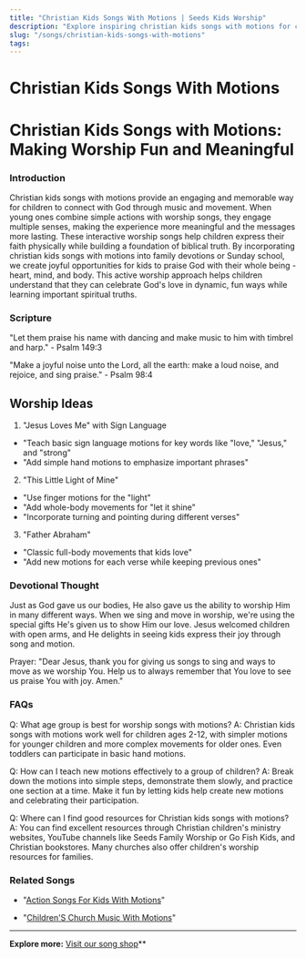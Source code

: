 ```yaml
---
title: "Christian Kids Songs With Motions | Seeds Kids Worship"
description: "Explore inspiring christian kids songs with motions for children's worship and faith development. Biblical music resources for families and ministry."
slug: "/songs/christian-kids-songs-with-motions"
tags:
---
```


# Christian Kids Songs With Motions

# Christian Kids Songs with Motions: Making Worship Fun and Meaningful

### Introduction
Christian kids songs with motions provide an engaging and memorable way for children to connect with God through music and movement. When young ones combine simple actions with worship songs, they engage multiple senses, making the experience more meaningful and the messages more lasting. These interactive worship songs help children express their faith physically while building a foundation of biblical truth. By incorporating christian kids songs with motions into family devotions or Sunday school, we create joyful opportunities for kids to praise God with their whole being - heart, mind, and body. This active worship approach helps children understand that they can celebrate God's love in dynamic, fun ways while learning important spiritual truths.

### Scripture
"Let them praise his name with dancing and make music to him with timbrel and harp." - Psalm 149:3

"Make a joyful noise unto the Lord, all the earth: make a loud noise, and rejoice, and sing praise." - Psalm 98:4

## Worship Ideas
1. "Jesus Loves Me" with Sign Language
- "Teach basic sign language motions for key words like "love," "Jesus," and "strong"
- "Add simple hand motions to emphasize important phrases"

2. "This Little Light of Mine"
- "Use finger motions for the "light"
- "Add whole-body movements for "let it shine"
- "Incorporate turning and pointing during different verses"

3. "Father Abraham"
- "Classic full-body movements that kids love"
- "Add new motions for each verse while keeping previous ones"

### Devotional Thought
Just as God gave us our bodies, He also gave us the ability to worship Him in many different ways. When we sing and move in worship, we're using the special gifts He's given us to show Him our love. Jesus welcomed children with open arms, and He delights in seeing kids express their joy through song and motion.

Prayer: "Dear Jesus, thank you for giving us songs to sing and ways to move as we worship You. Help us to always remember that You love to see us praise You with joy. Amen."

### FAQs
Q: What age group is best for worship songs with motions?
A: Christian kids songs with motions work well for children ages 2-12, with simpler motions for younger children and more complex movements for older ones. Even toddlers can participate in basic hand motions.

Q: How can I teach new motions effectively to a group of children?
A: Break down the motions into simple steps, demonstrate them slowly, and practice one section at a time. Make it fun by letting kids help create new motions and celebrating their participation.

Q: Where can I find good resources for Christian kids songs with motions?
A: You can find excellent resources through Christian children's ministry websites, YouTube channels like Seeds Family Worship or Go Fish Kids, and Christian bookstores. Many churches also offer children's worship resources for families.

### Related Songs

- "[Action Songs For Kids With Motions](/songs/action-songs-for-kids-with-motions/)"

- "[Children'S Church Music With Motions](/songs/children-s-church-music-with-motions/)"

---

**Explore more:** [Visit our song shop](https://seedskidsworship.com/shop)**

<!-- Schema Markup -->
<script type="application/ld+json">
{
  "@context": "https://schema.org",
  "@type": "MusicRecording",
  "name": "Christian Kids Songs With Motions",
  "byArtist": {
    "@type": "MusicGroup",
    "name": "Seeds Kids Worship"
  },
  "isFamilyFriendly": true,
  "url": "https://seedskidsworship.com/songs/christian-kids-songs-with-motions/"
}
</script>
